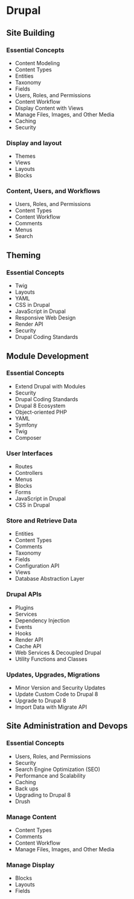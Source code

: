 # Drupal

## Site Building

### Essential Concepts

* Content Modeling
 * Content Types
 * Entities
 * Taxonomy
 * Fields
* Users, Roles, and Permissions
* Content Workflow
* Display Content with Views
* Manage Files, Images, and Other Media
* Caching
* Security

### Display and layout

* Themes
* Views
* Layouts
* Blocks

### Content, Users, and Workflows

* Users, Roles, and Permissions
* Content Types
* Content Workflow
* Comments
* Menus
* Search

## Theming

### Essential Concepts

* Twig
* Layouts
* YAML
* CSS in Drupal
* JavaScript in Drupal
* Responsive Web Design
* Render API
* Security
* Drupal Coding Standards

## Module Development

### Essential Concepts

* Extend Drupal with Modules
* Security
* Drupal Coding Standards
* Drupal 8 Ecosystem
 * Object-oriented PHP
 * YAML
 * Symfony
 * Twig
 * Composer

### User Interfaces

* Routes
* Controllers
* Menus
* Blocks
* Forms
* JavaScript in Drupal
* CSS in Drupal

### Store and Retrieve Data

* Entities
 * Content Types
 * Comments
 * Taxonomy
* Fields
* Configuration API
* Views
* Database Abstraction Layer

### Drupal APIs

* Plugins
* Services
* Dependency Injection
* Events
* Hooks
* Render API
* Cache API
* Web Services & Decoupled Drupal
* Utility Functions and Classes

### Updates, Upgrades, Migrations

* Minor Version and Security Updates
* Update Custom Code to Drupal 8
* Upgrade to Drupal 8
* Import Data with Migrate API

## Site Administration and Devops

### Essential Concepts

* Users, Roles, and Permissions
* Security
* Search Engine Optimization (SEO)
* Performance and Scalability
* Caching
* Back ups
* Upgrading to Drupal 8
* Drush

### Manage Content

* Content Types
* Comments
* Content Workflow
* Manage Files, Images, and Other Media

### Manage Display

* Blocks
* Layouts
* Fields

